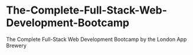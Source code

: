# The-Complete-Full-Stack-Web-Development-Bootcamp
The Complete Full-Stack Web Development Bootcamp by the London App Brewery
